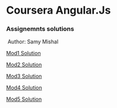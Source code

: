 # Coursera Angular.Js

### 	 Assignemnts solutions

​			Author: Samy Mishal

<a href="./mod1_solution"> Mod1 Solution</a>

<a href="./mod2_solution"> Mod2 Solution</a>

<a href="./mod3_solution"> Mod3 Solution</a>

<a href="./mod4_solution"> Mod4 Solution</a>

<a href="./mod5_solution"> Mod5 Solution</a>